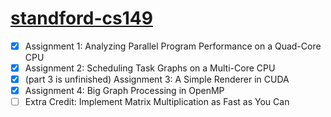# [standford-cs149](https://gfxcourses.stanford.edu/cs149/fall21)


- [x] Assignment 1: Analyzing Parallel Program Performance on a Quad-Core CPU
- [x] Assignment 2: Scheduling Task Graphs on a Multi-Core CPU
- [x] (part 3 is unfinished) Assignment 3: A Simple Renderer in CUDA
- [x] Assignment 4: Big Graph Processing in OpenMP
- [ ] Extra Credit: Implement Matrix Multiplication as Fast as You Can
